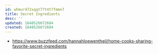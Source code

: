 ```yaml
---
id: whmur472xqqt77t4t7fmmn7
title: Secret Ingredients
desc: ''
updated: 1648526072684
created: 1648526072684
---
```


- https://www.buzzfeed.com/hannahloewentheil/home-cooks-sharing-favorite-secret-ingredients
